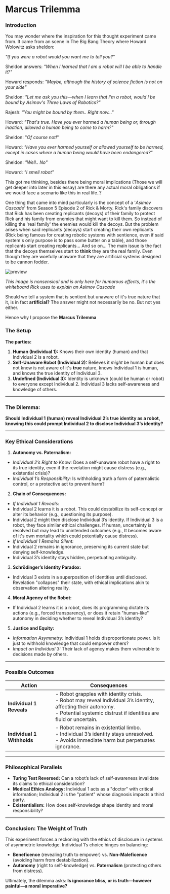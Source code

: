 # Marcus Trilemma


### Introduction

You may wonder where the inspiration for this thought experiment came from. It came from an scene in The Big Bang Theory where Howard Wolowitz asks sheldon:

*"If you were a robot would you want me to tell you?"*

Sheldon answers: *"When I learned that I am a robot will I be able to handle it?"*

Howard responds: *"Maybe, although the history of science fiction is not on your side"*

Sheldon: *"Let me ask you this—when I learn that I'm a robot, would I be bound by Asimov's Three Laws of Robotics?"*

Rajesh: *"You might be bound by them.. Right now..."*

Howard: *"That's true. Have you ever harmed a human being or, through inaction, allowed a human being to come to harm?"*

Sheldon: "*Of course not!*"

Howard: *"Have you ever harmed yourself or allowed yourself to be harmed, except in cases where a human being would have been endangered?"*

Sheldon: *"Well.. No"*


Howard: *"I smell robot"*

This got me thinking, besides there being moral implications (Those we will get deeper into later in this essay) are there any actual moral obligations if we would face a scenario like this in real life..?

One thing that came into mind particularly is the concept of a '*Asimov Cascade*'  from Season 5 Episode 2 of Rick & Morty. Rick's family discovers that Rick has been creating replicants (decoys) of their family to protect Rick and his family from enemies that might want to kill them. So instead of killing the 'real family' the enemies would kill the decoys. But the problem arises when said replicants (decoys) start creating their own replicants (Rick being famous for creating robotic systems with sentience, even if said system's only purpose is to pass some butter on a table), and those replicants start creating replicants... And so on... The main issue is the fact that the decoys themselves start to **think** they are the real family. Even though they are woefully unaware that they are artificial systems designed to be cannon fodder. 

![preview](pasted-image-20250314192747.png)

*This image is nonsensical and is only here for humorous effects, it's the whiteboard Rick uses to explain an Asimov Cascade*

Should we tell a system that is sentient but unaware of it's true nature that it, is in fact **artificial?** 
The answer might not necessarily be no. But not yes either.


Hence why I propose the **Marcus Trilemma** 


### The Setup


**The parties:**  
1. **Human (Individual 1):** Knows their own identity (human) and that Individual 2 is a robot.  
2. **Self-Unaware Robot (Individual 2):** Believes it *might* be human but does not know is not aware of it's **true** nature, knows Individual 1 is human, and knows the true identity of Individual 3.  
3. **Undefined (Individual 3):** Identity is unknown (could be human or robot) to everyone except Individual 2. Individual 3 lacks self-awareness and knowledge of others.  
  
---  
  
### **The Dilemma:**  
**Should Individual 1 (human) reveal Individual 2’s true identity as a robot, knowing this could prompt Individual 2 to disclose Individual 3’s identity?**  
  
---  
  
### **Key Ethical Considerations**  
  
1. **Autonomy vs. Paternalism:**  
- *Individual 2’s Right to Know:* Does a self-unaware robot have a right to its true identity, even if the revelation might cause distress (e.g., existential crisis)?  
- *Individual 1’s Responsibility:* Is withholding truth a form of paternalistic control, or a protective act to prevent harm?  
  
2. **Chain of Consequences:**  
- *If Individual 1 Reveals:*  
- Individual 2 learns it is a robot. This could destabilize its self-concept or alter its behavior (e.g., questioning its purpose).  
- Individual 2 might then disclose Individual 3’s identity. If Individual 3 is a robot, they face similar ethical challenges. If human, uncertainty is resolved but may lead to unintended outcomes (e.g., It becomes aware of it's own mortality which could potentially cause distress).  
- *If Individual 1 Remains Silent:*  
- Individual 2 remains in ignorance, preserving its current state but denying self-knowledge.  
- Individual 3’s identity stays hidden, perpetuating ambiguity.  
  
3. **Schrödinger’s Identity Paradox:**  
- Individual 3 exists in a superposition of identities until disclosed. Revelation "collapses" their state, with ethical implications akin to observation altering reality.  
  
4. **Moral Agency of the Robot:**  
- If Individual 2 learns it is a robot, does its programming dictate its actions (e.g., forced transparency), or does it retain "human-like" autonomy in deciding whether to reveal Individual 3’s identity?  
  
5. **Justice and Equity:**  
- *Information Asymmetry:* Individual 1 holds disproportionate power. Is it just to withhold knowledge that could empower others?  
- *Impact on Individual 3:* Their lack of agency makes them vulnerable to decisions made by others.  
  
---  
  
### **Possible Outcomes**  
  
| **Action** | **Consequences** |  
|------------|------------------|  
| **Individual 1 Reveals** | - Robot grapples with identity crisis. <br> - Robot may reveal Individual 3’s identity, affecting their autonomy. <br> - Potential systemic distrust if identities are fluid or uncertain. |  
| **Individual 1 Withholds** | - Robot remains in existential limbo. <br> - Individual 3’s identity stays unresolved. <br> - Avoids immediate harm but perpetuates ignorance. |  
  
---  
  
### **Philosophical Parallels**  
- **Turing Test Reversed:** Can a robot’s lack of self-awareness invalidate its claims to ethical consideration?  
- **Medical Ethics Analogy:** Individual 1 acts as a "doctor" with critical information; Individual 2 is the "patient" whose diagnosis impacts a third party.  
- **Existentialism:** How does self-knowledge shape identity and moral responsibility?  
  
---  
  
### **Conclusion: The Weight of Truth**  
This experiment forces a reckoning with the ethics of disclosure in systems of asymmetric knowledge. Individual 1’s choice hinges on balancing:  
- **Beneficence** (revealing truth to empower) vs. **Non-Maleficence** (avoiding harm from destabilization).  
- **Autonomy** (right to self-knowledge) vs. **Paternalism** (protecting others from distress).  
  
Ultimately, the dilemma asks: **Is ignorance bliss, or is truth—however painful—a moral imperative?**
